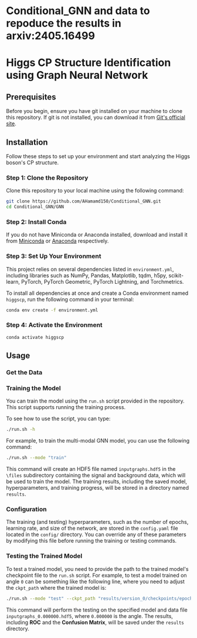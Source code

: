 # Conditional_GNN and data to repoduce the results in arxiv:2405.16499


# Higgs CP Structure Identification using Graph Neural Network

## Prerequisites

Before you begin, ensure you have git installed on your machine to clone this repository. If git is not installed, you can download it from [Git's official site](https://git-scm.com/downloads).

## Installation

Follow these steps to set up your environment and start analyzing the Higgs boson's CP structure.

### Step 1: Clone the Repository

Clone this repository to your local machine using the following command:

```bash
git clone https://github.com/AHamamd150/Conditional_GNN.git
cd Conditional_GNN/GNN
```

### Step 2: Install Conda

If you do not have Miniconda or Anaconda installed, download and install it from [Miniconda](https://docs.conda.io/en/latest/miniconda.html) or [Anaconda](https://www.anaconda.com/products/individual) respectively.

### Step 3: Set Up Your Environment

This project relies on several dependencies listed in `environment.yml`, including libraries such as NumPy, Pandas, Matplotlib, tqdm, h5py, scikit-learn, PyTorch, PyTorch Geometric, PyTorch Lightning, and Torchmetrics.

To install all dependencies at once and create a Conda environment named `higgscp`, run the following command in your terminal:

```bash
conda env create -f environment.yml
```

### Step 4: Activate the Environment
```bash
conda activate higgscp
```

## Usage

### Get the Data

### Training the Model

You can train the model using the `run.sh` script provided in the repository. This script supports running the training process.

To see how to use the script, you can type:

```bash
./run.sh -h
```
For example, to train the multi-modal GNN model, you can use the following command:

```bash
./run.sh --mode "train"
```
This command will create an HDF5 file named `inputgraphs.hdf5` in the `\files` subdirectory containing the signal and background data, which will be used to train the model. The training results, including the saved model, hyperparameters, and training progress, will be stored in a directory named `results`.

### Configuration
The training (and testing) hyperparameters, such as the number of epochs, learning rate, and size of the network, are stored in the `config.yaml` file located in the `config/` directory. You can override any of these parameters by modifying this file before running the training or testing commands.


### Testing the Trained Model
To test a trained model, you need to provide the path to the trained model's checkpoint file to the `run.sh` script. For example, to test a model trained on angle `0` can be something like the following line, where you need to adjust the `ckpt_path` where the trained model is:

```bash
./run.sh --mode "test" --ckpt_path "results/version_0/checkpoints/epoch=0-step=109.ckpt" --h5_file "files/inputgraphs_0.000000.hdf5"
```
This command will perform the testing on the specified model and data file `inputgraphs_0.000000.hdf5`, where `0.000000` is the angle. The results, including **ROC** and the **Confusion Matrix**, will be saved under the `results` directory.





